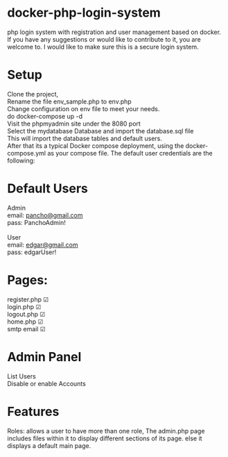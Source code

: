 # docker-php-login-system
php login system with registration and user management based on docker. If you have any suggestions or would like to contribute to it, you are welcome to.  I would like to make sure this is a secure login system. 
# Setup
Clone the project,<br/>
Rename the file env_sample.php to env.php<br/>
Change configuration on env file to meet your needs. <br/>
do docker-compose up -d<br/>
Visit the phpmyadmin site under the 8080 port<br/>
Select the mydatabase Database and import the database.sql file<br/>
This will import the database tables and default users.<br/>
After that its a typical Docker compose deployment, using the docker-compose.yml as your compose file. The default user credentials are the following: 
<br/>
# Default Users
Admin<br/>
email: pancho@gmail.com<br/>
pass: PanchoAdmin!<br/>
<br/>
User<br/>
email: edgar@gmail.com<br/>
pass: edgarUser!<br/>

# Pages:<br/>
register.php &#9745;<br/>
login.php &#9745;<br/>
logout.php &#9745;<br/>
home.php &#9745;<br/>
smtp email &#9745;<br/>


# Admin Panel
List Users<br/>
Disable or enable Accounts<br/>


# Features
Roles: allows a user to have more than one role, 
The admin.php page includes files within it to display different sections of its page.
else it displays a default main page. 
